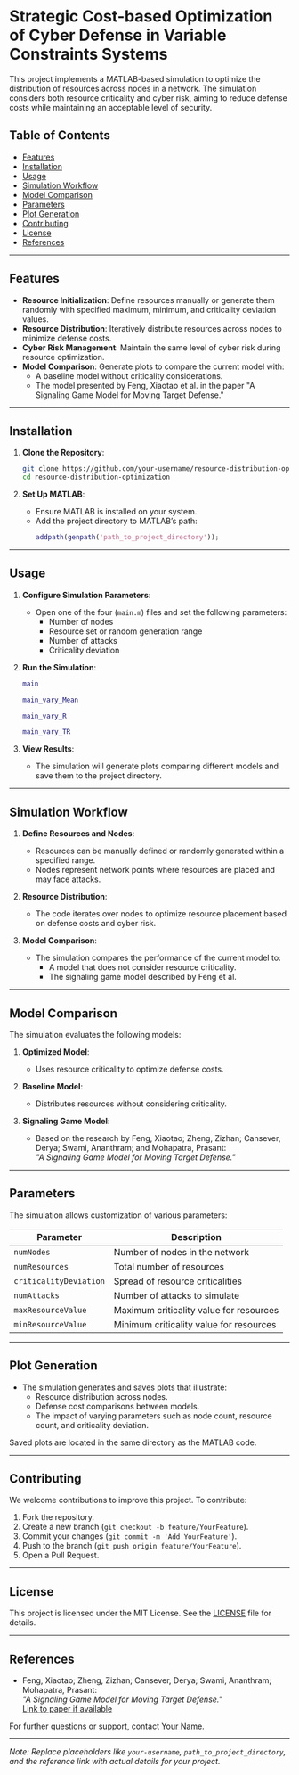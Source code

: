 # Strategic Cost-based Optimization of Cyber Defense in Variable Constraints Systems

This project implements a MATLAB-based simulation to optimize the distribution of resources across nodes in a network. The simulation considers both resource criticality and cyber risk, aiming to reduce defense costs while maintaining an acceptable level of security.

## Table of Contents

- [Features](#features)
- [Installation](#installation)
- [Usage](#usage)
- [Simulation Workflow](#simulation-workflow)
- [Model Comparison](#model-comparison)
- [Parameters](#parameters)
- [Plot Generation](#plot-generation)
- [Contributing](#contributing)
- [License](#license)
- [References](#references)

---

## Features

- **Resource Initialization**: Define resources manually or generate them randomly with specified maximum, minimum, and criticality deviation values.
- **Resource Distribution**: Iteratively distribute resources across nodes to minimize defense costs.
- **Cyber Risk Management**: Maintain the same level of cyber risk during resource optimization.
- **Model Comparison**: Generate plots to compare the current model with:
  - A baseline model without criticality considerations.
  - The model presented by Feng, Xiaotao et al. in the paper "A Signaling Game Model for Moving Target Defense."

---

## Installation

1. **Clone the Repository**:
   ```bash
   git clone https://github.com/your-username/resource-distribution-optimization.git
   cd resource-distribution-optimization
   ```

2. **Set Up MATLAB**:
   - Ensure MATLAB is installed on your system.
   - Add the project directory to MATLAB’s path:
     ```matlab
     addpath(genpath('path_to_project_directory'));
     ```

---

## Usage

1. **Configure Simulation Parameters**:
   - Open one of the four (`main.m`) files and set the following parameters:
     - Number of nodes
     - Resource set or random generation range
     - Number of attacks
     - Criticality deviation

2. **Run the Simulation**:
   ```matlab
   main
   ```
   ```matlab
   main_vary_Mean
   ```
   ```matlab
   main_vary_R
   ```
   ```matlab
   main_vary_TR
   ```

3. **View Results**:
   - The simulation will generate plots comparing different models and save them to the project directory.

---

## Simulation Workflow

1. **Define Resources and Nodes**:
   - Resources can be manually defined or randomly generated within a specified range.
   - Nodes represent network points where resources are placed and may face attacks.

2. **Resource Distribution**:
   - The code iterates over nodes to optimize resource placement based on defense costs and cyber risk.

3. **Model Comparison**:
   - The simulation compares the performance of the current model to:
     - A model that does not consider resource criticality.
     - The signaling game model described by Feng et al.

---

## Model Comparison

The simulation evaluates the following models:

1. **Optimized Model**:
   - Uses resource criticality to optimize defense costs.

2. **Baseline Model**:
   - Distributes resources without considering criticality.

3. **Signaling Game Model**:
   - Based on the research by Feng, Xiaotao; Zheng, Zizhan; Cansever, Derya; Swami, Ananthram; and Mohapatra, Prasant:  
     _"A Signaling Game Model for Moving Target Defense."_

---

## Parameters

The simulation allows customization of various parameters:

| Parameter             | Description                                             |
|-----------------------|---------------------------------------------------------|
| `numNodes`            | Number of nodes in the network                          |
| `numResources`        | Total number of resources                               |
| `criticalityDeviation`| Spread of resource criticalities                        |
| `numAttacks`          | Number of attacks to simulate                           |
| `maxResourceValue`    | Maximum criticality value for resources                 |
| `minResourceValue`    | Minimum criticality value for resources                 |

---

## Plot Generation

- The simulation generates and saves plots that illustrate:
  - Resource distribution across nodes.
  - Defense cost comparisons between models.
  - The impact of varying parameters such as node count, resource count, and criticality deviation.
  
Saved plots are located in the same directory as the MATLAB code.

---

## Contributing

We welcome contributions to improve this project. To contribute:

1. Fork the repository.
2. Create a new branch (`git checkout -b feature/YourFeature`).
3. Commit your changes (`git commit -m 'Add YourFeature'`).
4. Push to the branch (`git push origin feature/YourFeature`).
5. Open a Pull Request.

---

## License

This project is licensed under the MIT License. See the [LICENSE](LICENSE) file for details.

---

## References

- Feng, Xiaotao; Zheng, Zizhan; Cansever, Derya; Swami, Ananthram; Mohapatra, Prasant:  
  _"A Signaling Game Model for Moving Target Defense."_  
  [Link to paper if available](https://example.com)

For further questions or support, contact [Your Name](mailto:your.email@example.com).

---

*Note: Replace placeholders like `your-username`, `path_to_project_directory`, and the reference link with actual details for your project.*
